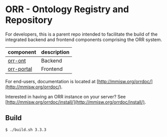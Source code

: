 # ORR - Ontology Registry and Repository

For developers, this is a parent repo intended to facilitate the build 
of the integrated backend and frontend components comprising the ORR system.

| component | description |
|-----------|-------------|
| [orr-ont](https://github.com/mmisw/orr-ont)       | Backend  | 
| [orr-portal](https://github.com/mmisw/orr-portal) | Frontend |

For end-users, documentation is located at 
[http://mmisw.org/orrdoc/](http://mmisw.org/orrdoc/).

Interested in having an ORR instance on your server? See 
[http://mmisw.org/orrdoc/install/](http://mmisw.org/orrdoc/install/).


## Build 

```
$ ./build.sh 3.3.3
```
